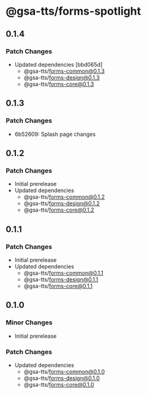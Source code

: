 # @gsa-tts/forms-spotlight

## 0.1.4

### Patch Changes

- Updated dependencies [bbd065d]
  - @gsa-tts/forms-common@0.1.3
  - @gsa-tts/forms-design@0.1.3
  - @gsa-tts/forms-core@0.1.3

## 0.1.3

### Patch Changes

- 6b52609: Splash page changes

## 0.1.2

### Patch Changes

- Initial prerelease
- Updated dependencies
  - @gsa-tts/forms-common@0.1.2
  - @gsa-tts/forms-design@0.1.2
  - @gsa-tts/forms-core@0.1.2

## 0.1.1

### Patch Changes

- Initial prerelease
- Updated dependencies
  - @gsa-tts/forms-common@0.1.1
  - @gsa-tts/forms-design@0.1.1
  - @gsa-tts/forms-core@0.1.1

## 0.1.0

### Minor Changes

- Initial prerelease

### Patch Changes

- Updated dependencies
  - @gsa-tts/forms-common@0.1.0
  - @gsa-tts/forms-design@0.1.0
  - @gsa-tts/forms-core@0.1.0
